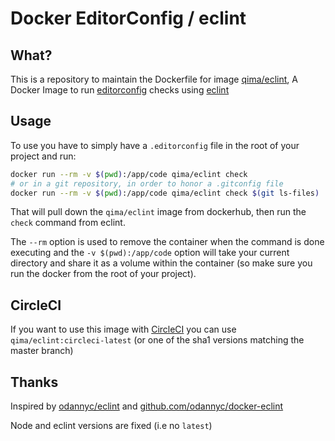 # Docker EditorConfig / eclint

## What?

This is a repository to maintain the Dockerfile for image [qima/eclint](https://cloud.docker.com/u/qima/repository/docker/qima/eclint),
A Docker Image to run [editorconfig](http://editorconfig.org/) checks using [eclint](https://github.com/jedmao/eclint)

## Usage
To use you have to simply have a `.editorconfig` file in the root of your project and run:

```bash
docker run --rm -v $(pwd):/app/code qima/eclint check
# or in a git repository, in order to honor a .gitconfig file
docker run --rm -v $(pwd):/app/code qima/eclint check $(git ls-files)
```

That will pull down the `qima/eclint` image from dockerhub, then run the `check` command from eclint.

The `--rm` option is used to remove the container when the command is done executing and the `-v $(pwd):/app/code` option will take your current directory and share it as a volume within the container (so make sure you run the docker from the root of your project).

## CircleCI

If you want to use this image with [CircleCI](https://circleci.com/) you can use `qima/eclint:circleci-latest` (or one of the sha1 versions matching the master branch)

## Thanks

Inspired by [odannyc/eclint](https://hub.docker.com/r/odannyc/eclint) and [github.com/odannyc/docker-eclint](https://github.com/odannyc/docker-eclint)

Node and eclint versions are fixed (i.e no `latest`)
